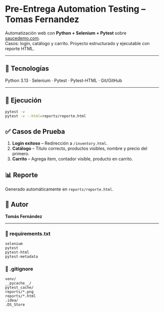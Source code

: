 # Pre-Entrega Automation Testing – Tomas Fernandez

Automatización web con **Python + Selenium + Pytest** sobre [saucedemo.com](https://www.saucedemo.com/).  
Casos: login, catálogo y carrito. Proyecto estructurado y ejecutable con reporte HTML.

---

## 🚀 Tecnologías
Python 3.13 · Selenium · Pytest · Pytest-HTML · Git/GitHub

---

## 🧪 Ejecución

```bash
pytest -v
pytest -v --html=reports/reporte.html
```

## ✅ Casos de Prueba

1. **Login exitoso** – Redirección a `/inventory.html`.
2. **Catálogo** – Título correcto, productos visibles, nombre y precio del primero.
3. **Carrito** – Agrega ítem, contador visible, producto en carrito.

## 📊 Reporte

Generado automáticamente en `reports/reporte.html`.

## 👤 Autor

**Tomás Fernández**

---

### 🧩 requirements.txt

```
selenium
pytest
pytest-html
pytest-metadata
```

### 🧱 .gitignore

```
venv/
__pycache__/
pytest_cache/
reports/*.png
reports/*.html
.idea/
.DS_Store
```
